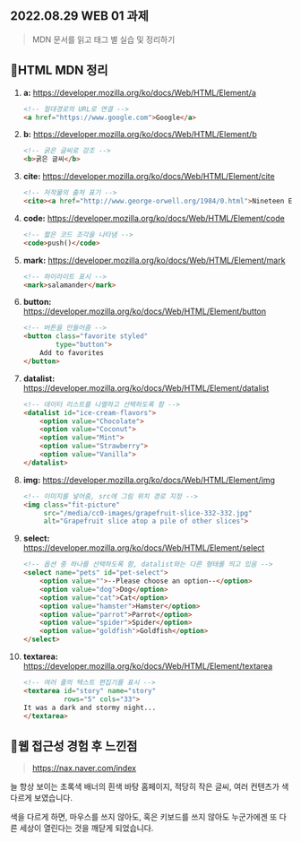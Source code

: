 ## 2022.08.29 WEB 01 과제

> MDN 문서를 읽고 태그 별 실습 및 정리하기



## 📌HTML MDN 정리

1) **a:**  https://developer.mozilla.org/ko/docs/Web/HTML/Element/a

   ```HTML
   <!-- 절대경로의 URL로 연결 -->
   <a href="https://www.google.com">Google</a>
   ```

   

2) **b:** https://developer.mozilla.org/ko/docs/Web/HTML/Element/b

   ```HTML
   <!-- 굵은 글씨로 강조 -->
   <b>굵은 글씨</b>
   ```

   

3) **cite:** https://developer.mozilla.org/ko/docs/Web/HTML/Element/cite

   ```HTML
   <!-- 저작물의 출처 표기 -->
   <cite><a href="http://www.george-orwell.org/1984/0.html">Nineteen Eighty-Four</a></cite>
   ```

   

4) **code:** https://developer.mozilla.org/ko/docs/Web/HTML/Element/code

   ```HTML
   <!-- 짧은 코드 조각을 나타냄 -->
   <code>push()</code>
   ```

   

5) **mark:** https://developer.mozilla.org/ko/docs/Web/HTML/Element/mark

   ```HTML
   <!-- 하이라이트 표시 -->
   <mark>salamander</mark>
   ```

   

6) **button:** https://developer.mozilla.org/ko/docs/Web/HTML/Element/button

   ```HTML
   <!-- 버튼을 만들어줌 -->
   <button class="favorite styled"
           type="button">
       Add to favorites
   </button>
   ```

   

7) **datalist:** https://developer.mozilla.org/ko/docs/Web/HTML/Element/datalist

   ```html
   <!-- 데이터 리스트를 나열하고 선택하도록 함 -->
   <datalist id="ice-cream-flavors">
       <option value="Chocolate">
       <option value="Coconut">
       <option value="Mint">
       <option value="Strawberry">
       <option value="Vanilla">
   </datalist>
   ```

   

8) **img:** https://developer.mozilla.org/ko/docs/Web/HTML/Element/img

   ```html
   <!-- 이미지를 넣어줌, src에 그림 위치 경로 지정 -->
   <img class="fit-picture"
        src="/media/cc0-images/grapefruit-slice-332-332.jpg"
        alt="Grapefruit slice atop a pile of other slices">
   ```

   

9) **select:** https://developer.mozilla.org/ko/docs/Web/HTML/Element/select

   ```html
   <!-- 옵션 중 하나를 선택하도록 함, datalist와는 다른 형태롤 띄고 있음 -->
   <select name="pets" id="pet-select">
       <option value="">--Please choose an option--</option>
       <option value="dog">Dog</option>
       <option value="cat">Cat</option>
       <option value="hamster">Hamster</option>
       <option value="parrot">Parrot</option>
       <option value="spider">Spider</option>
       <option value="goldfish">Goldfish</option>
   </select>
   ```

   

10) **textarea:** https://developer.mozilla.org/ko/docs/Web/HTML/Element/textarea

    ```html
    <!-- 여러 줄의 텍스트 편집기를 표시 -->
    <textarea id="story" name="story"
              rows="5" cols="33">
    It was a dark and stormy night...
    </textarea>
    ```







## 📌웹 접근성 경험 후 느낀점

> https://nax.naver.com/index

늘 항상 보이는 초록색 배너의 흰색 바탕 홈페이지, 적당히 작은 글씨, 여러 컨텐츠가 색다르게 보였습니다.

색을 다르게 하면, 마우스를 쓰지 않아도, 혹은 키보드를 쓰지 않아도 누군가에겐 또 다른 세상이 열린다는 것을 깨닫게 되었습니다.
